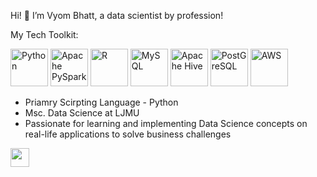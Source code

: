 Hi! 👋 I’m Vyom Bhatt, a data scientist by profession!

My Tech Toolkit:

<p align="left">
<img src="https://www.vectorlogo.zone/logos/python/python-icon.svg" alt="Python" width="60" height="60"/>
<img src="https://www.vectorlogo.zone/logos/apache_spark/apache_spark-icon.svg" alt="Apache PySpark" width="60" height="60"/>
<img src="https://www.vectorlogo.zone/logos/r-project/r-project-icon.svg" alt="R" width="60" height="60"/>
<img src="https://i.pinimg.com/originals/50/f1/58/50f1582a95bdac10f1c3fa295c8b947b.png" alt="MySQL" width="60" height="60"/>
<img src="https://www.vectorlogo.zone/logos/apache_hive/apache_hive-icon.svg" alt="Apache Hive" width="60" height="60"/>
<img src="https://upload.wikimedia.org/wikipedia/commons/2/29/Postgresql_elephant.svg" alt="PostGreSQL" width="60" height="60"/>
<img src="https://www.vectorlogo.zone/logos/amazon_aws/amazon_aws-icon.svg" alt="AWS" width="60" height="60"/>
</p>

- Priamry Scirpting Language - Python
- Msc. Data Science at LJMU
- Passionate for learning and implementing Data Science concepts on real-life applications to solve business challenges



[<img height="30" src="https://img.shields.io/badge/linkedin-blue.svg?&style=for-the-badge&logo=linkedin&logoColor=white" />](https://www.linkedin.com/in/vyombhatt/)

<!---
vyombhatt/vyombhatt is a ✨ special ✨ repository because its `README.md` (this file) appears on your GitHub profile.
You can click the Preview link to take a look at your changes.
--->

